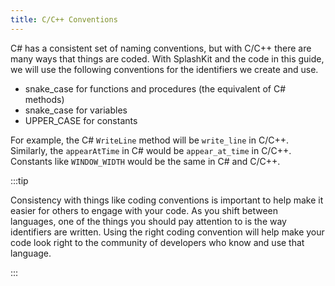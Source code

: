 ```yaml
---
title: C/C++ Conventions
---
```


C# has a consistent set of naming conventions, but with C/C++ there are many ways that things are coded. With SplashKit and the code in this guide, we will use the following conventions for the identifiers we create and use.

- snake_case for functions and procedures (the equivalent of C# methods)
- snake_case for variables
- UPPER_CASE for constants

For example, the C# `WriteLine` method will be `write_line` in C/C++. Similarly, the `appearAtTime` in C# would be `appear_at_time` in C/C++. Constants like `WINDOW_WIDTH` would be the same in C# and C/C++.

:::tip

Consistency with things like coding conventions is important to help make it easier for others to engage with your code. As you shift between languages, one of the things you should pay attention to is the way identifiers are written. Using the right coding convention will help make your code look right to the community of developers who know and use that language.

:::
